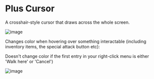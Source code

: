# Plus Cursor
A crosshair-style cursor that draws across the whole screen.

![image](https://github.com/user-attachments/assets/631918b8-f29d-4ade-8f03-5b0860c0ae90)

Changes color when hovering over something interactable (including inventory items, the special attack button etc):

Doesn't change color if the first entry in your right-click menu is either 'Walk here' or 'Cancel')

![image](https://github.com/user-attachments/assets/96fca9fb-91ea-4c7b-9f50-0d8f3ca20811)


